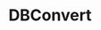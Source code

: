 ---
blog: https://medium.com/dbconvert
codehost: https://github.com/slotix
facebook: https://facebook.com/DBConvert
googleplus: http://plus.google.com/+Convertdb
logohandle: dbconvert
sort: dbconvert
title: DBConvert
twitter: https://x.com/dbconvert
website: https://dbconvert.com/
---